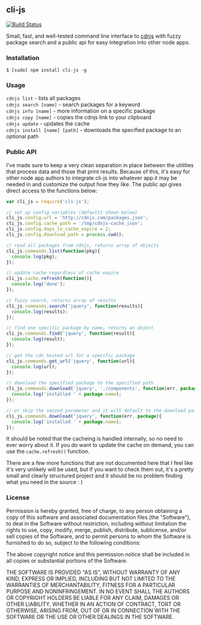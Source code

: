 cli-js
------

[![Build Status](https://travis-ci.org/jenius/cli-js.png?branch=master)](https://travis-ci.org/jenius/cli-js)

Small, fast, and well-tested command line interface to [cdnjs](http://cdnjs.com/) with fuzzy package search and a public api for easy integration into other node apps.

### Installation

`$ [sudo] npm install cli-js -g`

### Usage

`cdnjs list` - lists all packages    
`cdnjs search [name]` - search packages for a keyword    
`cdnjs info [name]` - more information on a specific package    
`cdnjs copy [name]` - copies the cdnjs link to your clipboard    
`cdnjs update` - updates the cache    
`cdnjs install [name] [path]` - downloads the specified package to an optional path

### Public API

I've made sure to keep a very clean separation in place between the utilities that process data and those that print results. Because of this, it's easy for other node app authors to integrate cli-js into whatever app it may be needed in and customize the output how they like. The public api gives direct access to the functions below:

```js
var cli_js = require('cli-js');

// set up config variables (defaults shown below)
cli_js.config.url = 'http://cdnjs.com/packages.json';
cli_js.config.cache_path = '/tmp/cdnjs-cache.json';
cli_js.config.days_to_cache_expire = 2;
cli_js.config.download_path = process.cwd();

// read all packages from cdnjs, returns array of objects
cli_js.commands.list(function(pkg){
  console.log(pkg);
});

// update cache regardless of cache expire
cli_js.cache.refresh(function(){
  console.log('done');
});

// fuzzy search, returns array of results
cli_js.commands.search('jquery', function(results){
  console.log(results);
});

// find one specific package by name, returns an object
cli_js.commands.find('jquery', function(result){
  console.log(result);
});

// get the cdn hosted url for a specific package
cli_js.commands.get_url('jquery', function(url){
  console.log(url);
});

// download the specified package to the specified path
cli_js.commands.download('jquery', './components', function(err, package){
  console.log('installed ' + package.name);
});

// or skip the second parameter and it will default to the download path
cli_js.commands.download('jquery', function(err, package){
  console.log('installed ' + package.name);
});

```

It should be noted that the cacheing is handled internally, so no need to ever worry about it. If you do want to update the cache on demand, you can use the `cache.refresh()` function.

There are a few more functions that are not documented here that I feel like it's very unlikely will be used, but if you want to check them out, it's a pretty small and clearly structured project and it should be no problem finding what you need in the source : )

### License

Permission is hereby granted, free of charge, to any person obtaining a copy of this software and associated documentation files (the "Software"), to deal in the Software without restriction, including without limitation the rights to use, copy, modify, merge, publish, distribute, sublicense, and/or sell copies of the Software, and to permit persons to whom the Software is furnished to do so, subject to the following conditions:

The above copyright notice and this permission notice shall be included in all copies or substantial portions of the Software.

THE SOFTWARE IS PROVIDED "AS IS", WITHOUT WARRANTY OF ANY KIND, EXPRESS OR IMPLIED, INCLUDING BUT NOT LIMITED TO THE WARRANTIES OF MERCHANTABILITY, FITNESS FOR A PARTICULAR PURPOSE AND NONINFRINGEMENT. IN NO EVENT SHALL THE AUTHORS OR COPYRIGHT HOLDERS BE LIABLE FOR ANY CLAIM, DAMAGES OR OTHER LIABILITY, WHETHER IN AN ACTION OF CONTRACT, TORT OR OTHERWISE, ARISING FROM, OUT OF OR IN CONNECTION WITH THE SOFTWARE OR THE USE OR OTHER DEALINGS IN THE SOFTWARE.
